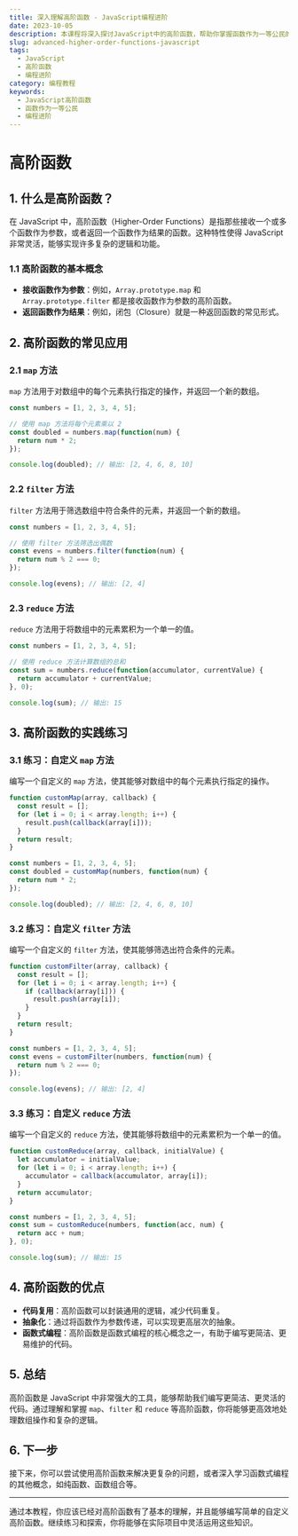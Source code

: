 ```yaml
---
title: 深入理解高阶函数 - JavaScript编程进阶
date: 2023-10-05
description: 本课程将深入探讨JavaScript中的高阶函数，帮助你掌握函数作为一等公民的概念，并学会如何使用高阶函数来编写更简洁、更高效的代码。
slug: advanced-higher-order-functions-javascript
tags:
  - JavaScript
  - 高阶函数
  - 编程进阶
category: 编程教程
keywords:
  - JavaScript高阶函数
  - 函数作为一等公民
  - 编程进阶
---
```


# 高阶函数

## 1. 什么是高阶函数？

在 JavaScript 中，高阶函数（Higher-Order Functions）是指那些接收一个或多个函数作为参数，或者返回一个函数作为结果的函数。这种特性使得 JavaScript 非常灵活，能够实现许多复杂的逻辑和功能。

### 1.1 高阶函数的基本概念

- **接收函数作为参数**：例如，`Array.prototype.map` 和 `Array.prototype.filter` 都是接收函数作为参数的高阶函数。
- **返回函数作为结果**：例如，闭包（Closure）就是一种返回函数的常见形式。

## 2. 高阶函数的常见应用

### 2.1 `map` 方法

`map` 方法用于对数组中的每个元素执行指定的操作，并返回一个新的数组。

```javascript
const numbers = [1, 2, 3, 4, 5];

// 使用 map 方法将每个元素乘以 2
const doubled = numbers.map(function(num) {
  return num * 2;
});

console.log(doubled); // 输出: [2, 4, 6, 8, 10]
```

### 2.2 `filter` 方法

`filter` 方法用于筛选数组中符合条件的元素，并返回一个新的数组。

```javascript
const numbers = [1, 2, 3, 4, 5];

// 使用 filter 方法筛选出偶数
const evens = numbers.filter(function(num) {
  return num % 2 === 0;
});

console.log(evens); // 输出: [2, 4]
```

### 2.3 `reduce` 方法

`reduce` 方法用于将数组中的元素累积为一个单一的值。

```javascript
const numbers = [1, 2, 3, 4, 5];

// 使用 reduce 方法计算数组的总和
const sum = numbers.reduce(function(accumulator, currentValue) {
  return accumulator + currentValue;
}, 0);

console.log(sum); // 输出: 15
```

## 3. 高阶函数的实践练习

### 3.1 练习：自定义 `map` 方法

编写一个自定义的 `map` 方法，使其能够对数组中的每个元素执行指定的操作。

```javascript
function customMap(array, callback) {
  const result = [];
  for (let i = 0; i < array.length; i++) {
    result.push(callback(array[i]));
  }
  return result;
}

const numbers = [1, 2, 3, 4, 5];
const doubled = customMap(numbers, function(num) {
  return num * 2;
});

console.log(doubled); // 输出: [2, 4, 6, 8, 10]
```

### 3.2 练习：自定义 `filter` 方法

编写一个自定义的 `filter` 方法，使其能够筛选出符合条件的元素。

```javascript
function customFilter(array, callback) {
  const result = [];
  for (let i = 0; i < array.length; i++) {
    if (callback(array[i])) {
      result.push(array[i]);
    }
  }
  return result;
}

const numbers = [1, 2, 3, 4, 5];
const evens = customFilter(numbers, function(num) {
  return num % 2 === 0;
});

console.log(evens); // 输出: [2, 4]
```

### 3.3 练习：自定义 `reduce` 方法

编写一个自定义的 `reduce` 方法，使其能够将数组中的元素累积为一个单一的值。

```javascript
function customReduce(array, callback, initialValue) {
  let accumulator = initialValue;
  for (let i = 0; i < array.length; i++) {
    accumulator = callback(accumulator, array[i]);
  }
  return accumulator;
}

const numbers = [1, 2, 3, 4, 5];
const sum = customReduce(numbers, function(acc, num) {
  return acc + num;
}, 0);

console.log(sum); // 输出: 15
```

## 4. 高阶函数的优点

- **代码复用**：高阶函数可以封装通用的逻辑，减少代码重复。
- **抽象化**：通过将函数作为参数传递，可以实现更高层次的抽象。
- **函数式编程**：高阶函数是函数式编程的核心概念之一，有助于编写更简洁、更易维护的代码。

## 5. 总结

高阶函数是 JavaScript 中非常强大的工具，能够帮助我们编写更简洁、更灵活的代码。通过理解和掌握 `map`、`filter` 和 `reduce` 等高阶函数，你将能够更高效地处理数组操作和复杂的逻辑。

## 6. 下一步

接下来，你可以尝试使用高阶函数来解决更复杂的问题，或者深入学习函数式编程的其他概念，如纯函数、函数组合等。

---

通过本教程，你应该已经对高阶函数有了基本的理解，并且能够编写简单的自定义高阶函数。继续练习和探索，你将能够在实际项目中灵活运用这些知识。